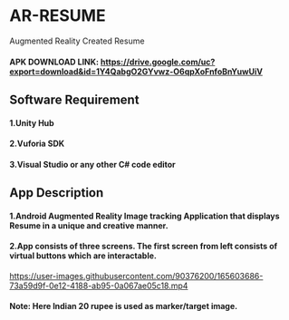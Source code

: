 # AR-RESUME
Augmented Reality Created Resume

#### APK DOWNLOAD LINK: https://drive.google.com/uc?export=download&id=1Y4QabgO2GYvwz-O6qpXoFnfoBnYuwUiV


## Software Requirement

#### 1.Unity Hub
#### 2.Vuforia SDK
#### 3.Visual Studio or any other C# code editor

## App Description

#### 1.Android Augmented Reality Image tracking Application that displays Resume in a unique and creative manner.
#### 2.App consists of three screens. The first screen from left consists of virtual buttons which are interactable.


https://user-images.githubusercontent.com/90376200/165603686-73a59d9f-0e12-4188-ab95-0a067ae05c18.mp4



#### Note: Here Indian 20 rupee is used as marker/target image.
